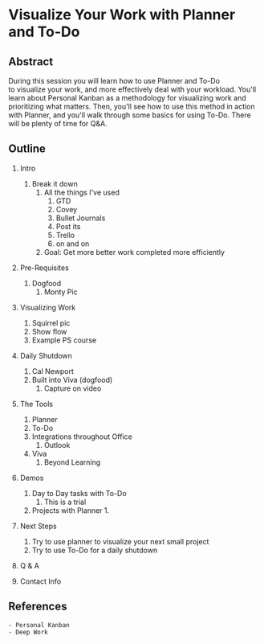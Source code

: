 # Visualize Your Work with Planner and To-Do 

## Abstract
During this session you will learn how to use Planner and To-Do to visualize your work, and more effectively deal with your workload. You'll learn about Personal Kanban as a methodology for visualizing work and prioritizing what matters. Then, you'll see how to use this method in action with Planner, and you'll walk through some basics for using To-Do. There will be plenty of time for Q&A. 

## Outline

1. Intro
    1. Break it down
        1. All the things I've used
            1. GTD
            1. Covey
            1. Bullet Journals
            1. Post its
            1. Trello
            1. on and on
        1. Goal: Get more better work completed more efficiently
1. Pre-Requisites
    1. Dogfood
        1. Monty Pic
1. Visualizing Work
    1. Squirrel pic
    2. Show flow
    3. Example PS course
1. Daily Shutdown
    1. Cal Newport
    1. Built into Viva (dogfood)
        1. Capture on video
1. The Tools
    1. Planner
    1. To-Do
    1. Integrations throughout Office
        1. Outlook
    1. Viva
        1. Beyond Learning
1. Demos
    1. Day to Day tasks with To-Do
        1. This is a trial
    1. Projects with Planner
        1. 

1. Next Steps
    1. Try to use planner to visualize your next small project
    1. Try to use To-Do for a daily shutdown
1. Q & A
1. Contact Info

## References

    - Personal Kanban
    - Deep Work
